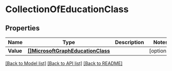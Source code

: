 # CollectionOfEducationClass

## Properties

Name | Type | Description | Notes
------------ | ------------- | ------------- | -------------
**Value** | [**[]MicrosoftGraphEducationClass**](microsoft.graph.educationClass.md) |  | [optional] 

[[Back to Model list]](../README.md#documentation-for-models) [[Back to API list]](../README.md#documentation-for-api-endpoints) [[Back to README]](../README.md)


